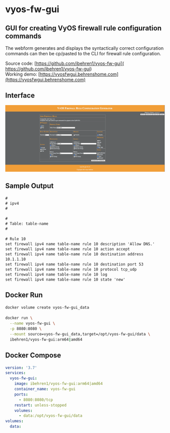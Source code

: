 # vyos-fw-gui

## GUI for creating VyOS firewall rule configuration commands

The webform generates and displays the syntactically correct configuration commands can then be cp/pasted to the CLI for firewall rule configuration.

Source code: [https://github.com/ibehren1/vyos-fw-gui]( https://github.com/ibehren1/vyos-fw-gui)  
Working demo:  [https://vyosfwgui.behrenshome.com](https://vyosfwgui.behrenshome.com)

## Interface

![image](./images/vyos-fw-gui_interface.png)

## Sample Output

```text
#
# ipv4
#

#
# Table: table-name
#

# Rule 10
set firewall ipv4 name table-name rule 10 description 'Allow DNS.'
set firewall ipv4 name table-name rule 10 action accept
set firewall ipv4 name table-name rule 10 destination address 10.1.1.10
set firewall ipv4 name table-name rule 10 destination port 53
set firewall ipv4 name table-name rule 10 protocol tcp_udp
set firewall ipv4 name table-name rule 10 log
set firewall ipv4 name table-name rule 10 state 'new'
```

## Docker Run

```bash
docker volume create vyos-fw-gui_data

docker run \
  --name vyos-fw-gui \
  -p 8080:8080 \
  --mount source=vyos-fw-gui_data,target=/opt/vyos-fw-gui/data \
  ibehren1/vyos-fw-gui:arm64|amd64
```

## Docker Compose

```yaml
version: '3.7'
services:
  vyos-fw-gui:
    image: ibehren1/vyos-fw-gui:arm64|amd64
    container_name: vyos-fw-gui
    ports:
      - 8080:8080/tcp
    restart: unless-stopped
    volumes:
      - data:/opt/vyos-fw-gui/data
volumes:
  data:
```
